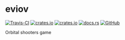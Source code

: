# eviov
[![Travis-CI](https://travis-ci.com/eviov/eviov.svg?branch=master)](https://travis-ci.com/eviov/eviov)
[![crates.io](https://img.shields.io/crates/v/eviov.svg)](https://crates.io/crates/eviov)
[![crates.io](https://img.shields.io/crates/d/eviov.svg)](https://crates.io/crates/eviov)
[![docs.rs](https://docs.rs/eviov/badge.svg)](https://docs.rs/eviov)
[![GitHub](https://img.shields.io/github/stars/eviov/eviov?style=social)](https://github.com/eviov/eviov)

Orbital shooters game
